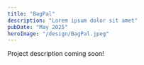 ```yaml
---
title: "BagPal"
description: "Lorem ipsum dolor sit amet"
pubDate: "May 2025"
heroImage: "/design/BagPal.jpeg"
---
```


Project description coming soon!
